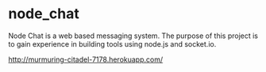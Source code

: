 node_chat
=========

Node Chat is a web based messaging system. The purpose of this project is to gain experience in building tools using node.js and socket.io.

http://murmuring-citadel-7178.herokuapp.com/
